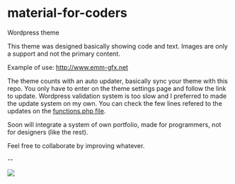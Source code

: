# material-for-coders
Wordpress theme

This theme was designed basically showing code and text.
Images are only a support and not the primary content.

Example of use: http://www.emm-gfx.net

The theme counts with an auto updater, basically sync your theme with this repo. You only have to enter on the theme settings page and follow the link to update. Wordpress validation system is too slow and I preferred to made the update system on my own. You can check the few lines refered to the updates on the [functions.php file](https://github.com/emmgfx/material-for-coders/blob/master/functions.php).

Soon will integrate a system of own portfolio, made for programmers, not for designers (like the rest).

Feel free to collaborate by improving whatever.

--

![](https://raw.githubusercontent.com/emmgfx/material-for-coders/master/screenshot.png)
